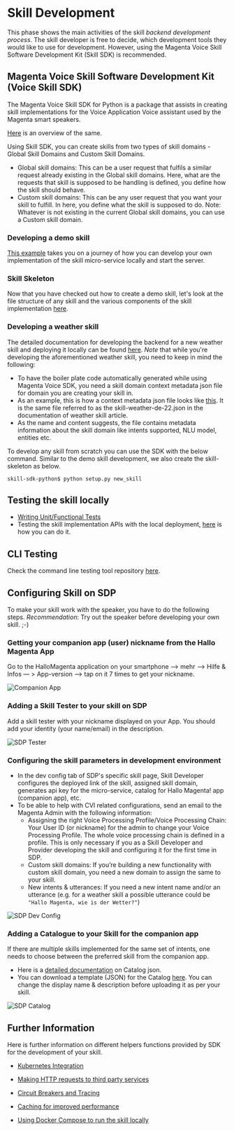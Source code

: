 # Skill Development

This phase shows the main activities of the skill *backend development process*. The skill developer is free to decide, which development tools they would like to use for development. However, using the Magenta Voice Skill Software Development Kit (Skill SDK) is recommended.

## Magenta Voice Skill Software Development Kit (Voice Skill SDK)

The Magenta Voice Skill SDK for Python is a package that assists in creating skill implementations for the Voice Application Voice assistant used by the Magenta smart speakers.

[Here](../intro.md) is an overview of the same.

Using Skill SDK, you can create skills from two types of skill domains - Global Skill Domains and Custom Skill Domains.

* Global skill domains: This can be a user request that fulfils a similar request already existing in the Global skill domains. Here, what are the requests that skill is supposed to be handling is defined, you define how the skill should behave.
* Custom skill domains: This can be any user request that you want your skill to fulfill. In here, you define what the skill is supposed to do. Note: Whatever is not existing in the current Global skill domains, you can use a Custom skill domain.

### Developing a demo skill

[This example](../articles/demo_skill.md) takes you on a journey of how you can develop your own implementation of the skill micro-service locally and start the server.

### Skill Skeleton

Now that you have checked out how to create a demo skill, let's look at the file structure of any skill and the various components of the skill implementation [here](../skill_structure.md).

### Developing a weather skill

The detailed documentation for developing the backend for a new weather skill and deploying it locally can be found [here](../articles/weather_skill.md). *Note* that while you're developing the aforementioned weather skill, you need to keep in mind the following:
* To have the boiler plate code automatically generated while using Magenta Voice SDK, you need a skill domain context metadata json file for domain you are creating your skill in.
* As an example, this is how a context metadata json file looks like [this](config_jsons/weather_domain_metadata_prod_tenant_my_vpc.json). It is the same file referred to as the skill-weather-de-22.json in the documentation of weather skill article.
* As the name and content suggests, the file contains metadata information about the skill domain like intents supported, NLU model, entities etc.

To develop any skill from scratch you can use the SDK with the below command. Similar to the demo skill development, we also create the skill-skeleton as below.

`skill-sdk-python$ python setup.py new_skill`

## Testing the skill locally

* [Writing Unit/Functional Tests](../howtos/testing.md)
* Testing the skill implementation APIs with the local deployment, [here](../running.md) is how you can do it.

## CLI Testing

Check the command line testing tool repository [here](https://github.com/telekom/voice-cli).

## Configuring Skill on SDP

To make your skill work with the speaker, you have to do the following steps. *Recommendation*: Try out the speaker before developing your own skill. ;-)

### Getting your companion app (user) nickname from the Hallo Magenta App

Go to the HalloMagenta application on your smartphone —> mehr —> Hilfe & Infos  — > App-version —> tap on it 7 times to get your nickname.

![Companion App](images/nickname.png)

### Adding a Skill Tester to your skill on SDP

Add a skill tester with your nickname displayed on your App. You should add your identity (your name/email) in the description.

![SDP Tester](images/adding_nickname.png)

### Configuring the skill parameters in development environment

* In the dev config tab of SDP's specific skill page, Skill Developer configures the deployed link of the skill, assigned skill domain, generates api key for the micro-service, catalog for Hallo Magenta! app (companion app), etc.
* To be able to help with CVI related configurations, send an email to the Magenta Admin with the following information:
    * Assigning the right Voice Processing Profile/Voice Processing Chain: Your User ID (or nickname) for the admin to change your Voice Processing Profile. The whole voice processing chain is defined in a profile. This is only necessary if you as a Skill Developer and Provider developing the skill and configuring it for the first time in SDP.
    * Custom skill domains: If you’re building a new functionality with custom skill domain, you need a new domain to assign the same to your skill.
    * New intents & utterances: If you need a new intent name and/or an utterance (e.g. for a weather skill a possible utterance could be `"Hallo Magenta, wie is der Wetter?"`)

![SDP Dev Config](images/sdp_dev_config.png)

### Adding a Catalogue to your Skill for the companion app

If there are multiple skills implemented for the same set of intents, one needs to choose between the preferred skill from the companion app.
* Here is a [detailed documentation](../catalog.md) on Catalog json.
* You can download a template (JSON) for the Catalog [here](config_jsons/crypto_catalog_de.json). You can change the display name & description before uploading it as per your skill.

![SDP Catalog](images/catalog.png)

## Further Information

Here is further information on different helpers functions provided by SDK for the development of your skill.

* [Kubernetes Integration](../k8s.md)

* [Making HTTP requests to third party services](../howtos/make_http_requests.md)

* [Circuit Breakers and Tracing](../tracing.md)

* [Caching for improved performance](../howtos/cache_stuff.md)

* [Using Docker Compose to run the skill locally](../howtos/local_services.md)
